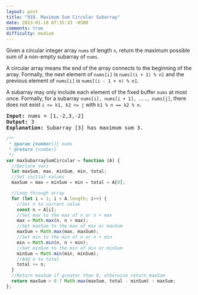 ```yaml
---
layout: post
title: "918. Maximum Sum Circular Subarray"
date: 2023-01-18 07:35:33 -0500
comments: true
difficulty: medium
---
```


Given a circular integer array `nums` of length `n`, return the maximum possible sum of a non-empty subarray of `nums`.

A circular array means the end of the array connects to the beginning of the array. Formally, the next element of `nums[i]` is `nums[(i + 1) % n]` and the previous element of `nums[i]` is `nums[(i - 1 + n) % n]`.

A subarray may only include each element of the fixed buffer `nums` at most once. Formally, for a subarray `nums[i], nums[i + 1], ..., nums[j]`, there does not exist `i <= k1, k2 <= j` with `k1 % n == k2 % n`.

<pre><strong>Input:</strong> nums = [1,-2,3,-2]
<strong>Output:</strong> 3
<strong>Explanation:</strong> Subarray [3] has maximum sum 3.
</pre>

```javascript
/**
 * @param {number[]} nums
 * @return {number}
 */
var maxSubarraySumCircular = function (A) {
  //Declare vars
  let maxSum, max, minSum, min, total;
  //Set initial values
  maxSum = max = minSum = min = total = A[0];

  //Loop through array
  for (let i = 1; i < A.length; i++) {
    //Set n to current value
    const n = A[i];
    //Set max to the max of n or n + max
    max = Math.max(n, n + max);
    //Set maxSum to the max of max or maxSum
    maxSum = Math.max(max, maxSum);
    //Set min to the min of n or n + min
    min = Math.min(n, n + min);
    //Set minSum to the min of min or minSum
    minSum = Math.min(min, minSum);
    //Add n to total
    total += n;
  }
  //Return maxSum if greater than 0, otherwise return maxSum
  return maxSum > 0 ? Math.max(maxSum, total - minSum) : maxSum;
};
```
